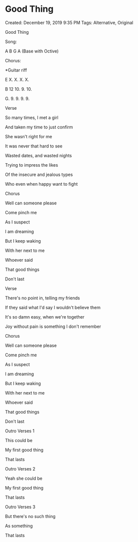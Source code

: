 # Good Thing

Created: December 19, 2019 9:35 PM
Tags: Alternative, Original

Good Thing

Song:

A B G A (Base with Octive)

Chorus:

*Guitar riff

E X. X. X. X.

B 12 10. 9. 10.

G. 9. 9. 9. 9.

Verse

So many times, I met a girl

And taken my time to just confirm

She wasn't right for me

It was never that hard to see

Wasted dates, and wasted nights

Trying to impress the likes

Of the insecure and jealous types

Who even when happy want to fight

Chorus

Well can someone please

Come pinch me

As I suspect

I am dreaming

But I keep waking

With her next to me

Whoever said

That good things

Don't last

Verse

There's no point in, telling my friends

If they said what I'd say I wouldn't believe them

It's so damn easy, when we're together

Joy without pain is something I don't remember

Chorus

Well can someone please

Come pinch me

As I suspect

I am dreaming

But I keep waking

With her next to me

Whoever said

That good things

Don't last

Outro Verses 1

This could be

My first good thing

That lasts

Outro Verses 2

Yeah she could be

My first good thing

That lasts

Outro Verses 3

But there's no such thing

As something

That lasts